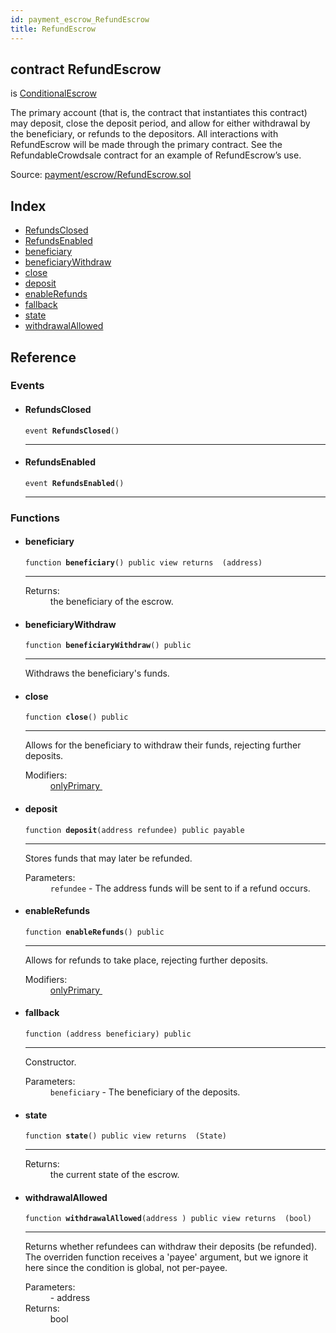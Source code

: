 ```yaml
---
id: payment_escrow_RefundEscrow
title: RefundEscrow
---
```


<div class="contract-doc"><div class="contract"><h2 class="contract-header"><span class="contract-kind">contract</span> RefundEscrow</h2><p class="base-contracts"><span>is</span> <a href="payment_escrow_ConditionalEscrow.html">ConditionalEscrow</a></p><p class="description">The primary account (that is, the contract that instantiates this contract) may deposit, close the deposit period, and allow for either withdrawal by the beneficiary, or refunds to the depositors. All interactions with RefundEscrow will be made through the primary contract. See the RefundableCrowdsale contract for an example of RefundEscrow’s use.</p><div class="source">Source: <a href="https://github.com/OpenZeppelin/zeppelin-solidity/blob/v2.1.2/contracts/payment/escrow/RefundEscrow.sol" target="_blank">payment/escrow/RefundEscrow.sol</a></div></div><div class="index"><h2>Index</h2><ul><li><a href="payment_escrow_RefundEscrow.html#RefundsClosed">RefundsClosed</a></li><li><a href="payment_escrow_RefundEscrow.html#RefundsEnabled">RefundsEnabled</a></li><li><a href="payment_escrow_RefundEscrow.html#beneficiary">beneficiary</a></li><li><a href="payment_escrow_RefundEscrow.html#beneficiaryWithdraw">beneficiaryWithdraw</a></li><li><a href="payment_escrow_RefundEscrow.html#close">close</a></li><li><a href="payment_escrow_RefundEscrow.html#deposit">deposit</a></li><li><a href="payment_escrow_RefundEscrow.html#enableRefunds">enableRefunds</a></li><li><a href="payment_escrow_RefundEscrow.html#">fallback</a></li><li><a href="payment_escrow_RefundEscrow.html#state">state</a></li><li><a href="payment_escrow_RefundEscrow.html#withdrawalAllowed">withdrawalAllowed</a></li></ul></div><div class="reference"><h2>Reference</h2><div class="events"><h3>Events</h3><ul><li><div class="item event"><span id="RefundsClosed" class="anchor-marker"></span><h4 class="name">RefundsClosed</h4><div class="body"><code class="signature">event <strong>RefundsClosed</strong><span>() </span></code><hr/></div></div></li><li><div class="item event"><span id="RefundsEnabled" class="anchor-marker"></span><h4 class="name">RefundsEnabled</h4><div class="body"><code class="signature">event <strong>RefundsEnabled</strong><span>() </span></code><hr/></div></div></li></ul></div><div class="functions"><h3>Functions</h3><ul><li><div class="item function"><span id="beneficiary" class="anchor-marker"></span><h4 class="name">beneficiary</h4><div class="body"><code class="signature">function <strong>beneficiary</strong><span>() </span><span>public </span><span>view </span><span>returns  (address) </span></code><hr/><dl><dt><span class="label-return">Returns:</span></dt><dd>the beneficiary of the escrow.</dd></dl></div></div></li><li><div class="item function"><span id="beneficiaryWithdraw" class="anchor-marker"></span><h4 class="name">beneficiaryWithdraw</h4><div class="body"><code class="signature">function <strong>beneficiaryWithdraw</strong><span>() </span><span>public </span></code><hr/><div class="description"><p>Withdraws the beneficiary&#x27;s funds.</p></div></div></div></li><li><div class="item function"><span id="close" class="anchor-marker"></span><h4 class="name">close</h4><div class="body"><code class="signature">function <strong>close</strong><span>() </span><span>public </span></code><hr/><div class="description"><p>Allows for the beneficiary to withdraw their funds, rejecting further deposits.</p></div><dl><dt><span class="label-modifiers">Modifiers:</span></dt><dd><a href="ownership_Secondary.html#onlyPrimary">onlyPrimary </a></dd></dl></div></div></li><li><div class="item function"><span id="deposit" class="anchor-marker"></span><h4 class="name">deposit</h4><div class="body"><code class="signature">function <strong>deposit</strong><span>(address refundee) </span><span>public </span><span>payable </span></code><hr/><div class="description"><p>Stores funds that may later be refunded.</p></div><dl><dt><span class="label-parameters">Parameters:</span></dt><dd><div><code>refundee</code> - The address funds will be sent to if a refund occurs.</div></dd></dl></div></div></li><li><div class="item function"><span id="enableRefunds" class="anchor-marker"></span><h4 class="name">enableRefunds</h4><div class="body"><code class="signature">function <strong>enableRefunds</strong><span>() </span><span>public </span></code><hr/><div class="description"><p>Allows for refunds to take place, rejecting further deposits.</p></div><dl><dt><span class="label-modifiers">Modifiers:</span></dt><dd><a href="ownership_Secondary.html#onlyPrimary">onlyPrimary </a></dd></dl></div></div></li><li><div class="item function"><span id="fallback" class="anchor-marker"></span><h4 class="name">fallback</h4><div class="body"><code class="signature">function <strong></strong><span>(address beneficiary) </span><span>public </span></code><hr/><div class="description"><p>Constructor.</p></div><dl><dt><span class="label-parameters">Parameters:</span></dt><dd><div><code>beneficiary</code> - The beneficiary of the deposits.</div></dd></dl></div></div></li><li><div class="item function"><span id="state" class="anchor-marker"></span><h4 class="name">state</h4><div class="body"><code class="signature">function <strong>state</strong><span>() </span><span>public </span><span>view </span><span>returns  (State) </span></code><hr/><dl><dt><span class="label-return">Returns:</span></dt><dd>the current state of the escrow.</dd></dl></div></div></li><li><div class="item function"><span id="withdrawalAllowed" class="anchor-marker"></span><h4 class="name">withdrawalAllowed</h4><div class="body"><code class="signature">function <strong>withdrawalAllowed</strong><span>(address ) </span><span>public </span><span>view </span><span>returns  (bool) </span></code><hr/><div class="description"><p>Returns whether refundees can withdraw their deposits (be refunded). The overriden function receives a &#x27;payee&#x27; argument, but we ignore it here since the condition is global, not per-payee.</p></div><dl><dt><span class="label-parameters">Parameters:</span></dt><dd><div><code></code> - address</div></dd><dt><span class="label-return">Returns:</span></dt><dd>bool</dd></dl></div></div></li></ul></div></div></div>
